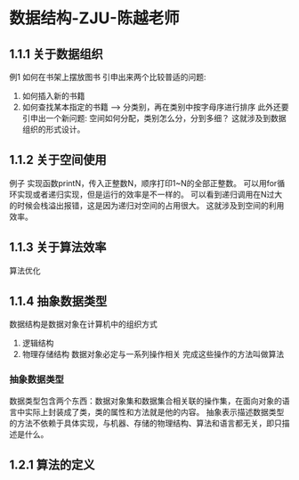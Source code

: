 # 数据结构-ZJU-陈越老师
## 1.1.1 关于数据组织
例1 如何在书架上摆放图书
引申出来两个比较普适的问题:
1. 如何插入新的书籍
2. 如何查找某本指定的书籍
--> 分类别，再在类别中按字母序进行排序
此外还要引申出一个新问题:
空间如何分配，类别怎么分，分到多细？
这就涉及到数据组织的形式设计。
## 1.1.2 关于空间使用
例子 实现函数printN，传入正整数N，顺序打印1~N的全部正整数。
可以用for循环实现或者递归实现，但是运行的效率是不一样的。
可以看到递归调用在N过大的时候会栈溢出报错，这是因为递归对空间的占用很大。
这就涉及到空间的利用效率。
## 1.1.3 关于算法效率
算法优化
## 1.1.4 抽象数据类型
数据结构是数据对象在计算机中的组织方式
1. 逻辑结构
2. 物理存储结构
数据对象必定与一系列操作相关
完成这些操作的方法叫做算法
### 抽象数据类型
数据类型包含两个东西：数据对象集和数据集合相关联的操作集，在面向对象的语言中实际上封装成了类，类的属性和方法就是他的内容。
抽象表示描述数据类型的方法不依赖于具体实现，与机器、存储的物理结构、算法和语言都无关，即只描述是什么。
## 1.2.1 算法的定义